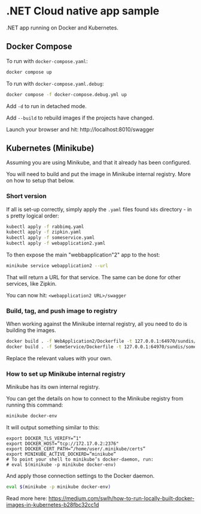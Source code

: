 # .NET Cloud native app sample

.NET app running on Docker and Kubernetes. 

## Docker Compose

To run with ```docker-compose.yaml```:

```sh
docker compose up
```

To run with ```docker-compose.yaml.debug```:

```sh
docker compose -f docker-compose.debug.yml up
```

Add ``-d`` to run in detached mode.

Add ``--build`` to rebuild images if the projects have changed.

Launch your browser and hit: http://localhost:8010/swagger

## Kubernetes (Minikube)

Assuming you are using Minikube, and that it already has been configured. 

You will need to build and put the image in Minikube internal registry. More on how to setup that below.

### Short version

If all is set-up correctly, simply apply the ``.yaml`` files found ``k8s`` directory - in s pretty logical order:

```sh
kubectl apply -f rabbimq.yaml
kubectl apply -f zipkin.yaml
kubectl apply -f someservice.yaml
kubectl apply -f webapplication2.yaml
```

To then expose the main "webbapplication"2" app to the host:

```sh
minikube service webapplication2 --url
```

That will return a URL for that service. The same can be done for other services, like Zipkin.

You can now hit: ``<webapplication2 URL>/swagger``

### Build, tag, and push image to registry

When working against the Minikube internal registry, all you need to do is building the images.

```sh
docker build . -f WebApplication2/Dockerfile -t 127.0.0.1:64970/sundis/webapplication2:latest
docker build . -f SomeService/Dockerfile -t 127.0.0.1:64970/sundis/someservice:latest
```

Replace the relevant values with your own.

### How to set up Minikube internal registry

Minikube has its own internal registry.

You can get the details on how to connect to the Minikube registry from running this command:

```sh
minikube docker-env
```

It will output something similar to this:

```
export DOCKER_TLS_VERIFY=”1"
export DOCKER_HOST=”tcp://172.17.0.2:2376"
export DOCKER_CERT_PATH=”/home/user/.minikube/certs”
export MINIKUBE_ACTIVE_DOCKERD=”minikube”
# To point your shell to minikube’s docker-daemon, run:
# eval $(minikube -p minikube docker-env)
```

And apply those connection settings to the Docker daemon.

```sh
eval $(minikube -p minikube docker-env)
```

Read more here: https://medium.com/swlh/how-to-run-locally-built-docker-images-in-kubernetes-b28fbc32cc1d 
